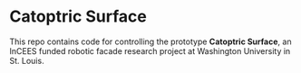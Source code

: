 # Catoptric Surface

This repo contains code for controlling the prototype **Catoptric Surface**, an InCEES funded robotic facade research project at Washington University in St. Louis.